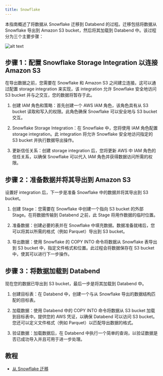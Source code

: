 ```yaml
---
title: Snowflake
---
```


本指南概述了将数据从 Snowflake 迁移到 Databend 的过程。迁移包括将数据从 Snowflake 导出到 Amazon S3 bucket，然后将其加载到 Databend 中。该过程分为三个主要步骤：

![alt text](@site/static/img/load/snowflake-databend.png)

## 步骤 1：配置 Snowflake Storage Integration 以连接 Amazon S3

在导出数据之前，您需要在 Snowflake 和 Amazon S3 之间建立连接。这可以通过配置 storage integration 来实现，该 integration 允许 Snowflake 安全地访问 S3 bucket 并与之交互，您的数据将暂存于此。

1. 创建 IAM 角色和策略：首先创建一个 AWS IAM 角色，该角色具有从 S3 bucket 读取和写入的权限。此角色确保 Snowflake 可以安全地与 S3 bucket 交互。

2. Snowflake Storage Integration：在 Snowflake 中，您将使用 IAM 角色配置 storage integration。此 integration 将允许 Snowflake 安全地访问指定的 S3 bucket 并执行数据导出操作。

3. 更新信任关系：创建 storage integration 后，您将更新 AWS 中 IAM 角色的信任关系，以确保 Snowflake 可以代入 IAM 角色并获得数据访问所需的权限。

## 步骤 2：准备数据并将其导出到 Amazon S3

设置好 integration 后，下一步是准备 Snowflake 中的数据并将其导出到 S3 bucket。

1. 创建 Stage：您需要在 Snowflake 中创建一个指向 S3 bucket 的外部 Stage。在将数据传输到 Databend 之前，此 Stage 将用作数据的临时位置。

2. 准备数据：创建必要的表并在 Snowflake 中填充数据。数据准备就绪后，您可以将其以所需的格式（例如 Parquet）导出到 S3 bucket。

3. 导出数据：使用 Snowflake 的 COPY INTO 命令将数据从 Snowflake 表导出到 S3 bucket 中，指定文件格式和位置。此过程会将数据保存在 S3 bucket 中，使其可以进行下一步操作。

## 步骤 3：将数据加载到 Databend

现在您的数据已导出到 S3 bucket，最后一步是将其加载到 Databend 中。

1. 创建目标表：在 Databend 中，创建一个与从 Snowflake 导出的数据结构匹配的目标表。

2. 加载数据：使用 Databend 中的 COPY INTO 命令将数据从 S3 bucket 加载到目标表中。提供您的 AWS 凭证，以确保 Databend 可以访问 S3 bucket。您还可以定义文件格式（例如 Parquet）以匹配导出数据的格式。

3. 验证数据：加载数据后，在 Databend 中执行一个简单的查询，以验证数据是否已成功导入并且可用于进一步处理。

## 教程

- [从 Snowflake 迁移](/tutorials/migrate/migrating-from-snowflake)
